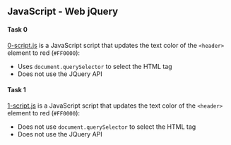 ## JavaScript - Web jQuery

#### Task 0
[0-script.js](0-script.js) is a JavaScript script that updates the text color of the `<header>` element to red (`#FF0000`):
- Uses `document.querySelector` to select the HTML tag
- Does not use the JQuery API

#### Task 1
[1-script.js](1-script.js) is a JavaScript script that updates the text color of the `<header>` element to red (`#FF0000`):
- Does not use `document.querySelector` to select the HTML tag
- Does not use the JQuery API
